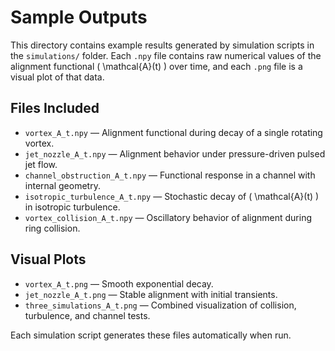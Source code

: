 # Sample Outputs

This directory contains example results generated by simulation scripts in the `simulations/` folder.
Each `.npy` file contains raw numerical values of the alignment functional \( \mathcal{A}(t) \) over time,
and each `.png` file is a visual plot of that data.

## Files Included

- `vortex_A_t.npy` — Alignment functional during decay of a single rotating vortex.
- `jet_nozzle_A_t.npy` — Alignment behavior under pressure-driven pulsed jet flow.
- `channel_obstruction_A_t.npy` — Functional response in a channel with internal geometry.
- `isotropic_turbulence_A_t.npy` — Stochastic decay of \( \mathcal{A}(t) \) in isotropic turbulence.
- `vortex_collision_A_t.npy` — Oscillatory behavior of alignment during ring collision.

## Visual Plots

- `vortex_A_t.png` — Smooth exponential decay.
- `jet_nozzle_A_t.png` — Stable alignment with initial transients.
- `three_simulations_A_t.png` — Combined visualization of collision, turbulence, and channel tests.

Each simulation script generates these files automatically when run.
